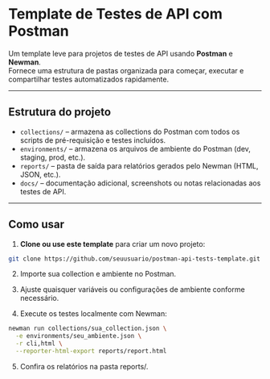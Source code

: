 # Template de Testes de API com Postman

Um template leve para projetos de testes de API usando **Postman** e **Newman**.  
Fornece uma estrutura de pastas organizada para começar, executar e compartilhar testes automatizados rapidamente.

---

## Estrutura do projeto

- `collections/` – armazena as collections do Postman com todos os scripts de pré-requisição e testes incluídos.
- `environments/` – armazena os arquivos de ambiente do Postman (dev, staging, prod, etc.).
- `reports/` – pasta de saída para relatórios gerados pelo Newman (HTML, JSON, etc.).
- `docs/` – documentação adicional, screenshots ou notas relacionadas aos testes de API.

---

## Como usar

1. **Clone ou use este template** para criar um novo projeto:

```bash
git clone https://github.com/seuusuario/postman-api-tests-template.git
````

2. Importe sua collection e ambiente no Postman.

3. Ajuste quaisquer variáveis ou configurações de ambiente conforme necessário.

4. Execute os testes localmente com Newman:

```bash
newman run collections/sua_collection.json \
  -e environments/seu_ambiente.json \
  -r cli,html \
  --reporter-html-export reports/report.html
````

5. Confira os relatórios na pasta reports/.
